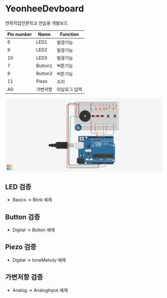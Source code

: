# YeonheeDevboard
연희직업전문학교 연습용 개발보드

|Pin number|Name|Function|
|------|---|---|
|6|LED1|발광기능|
|9|LED2|발광기능|
|10|LED3|발광기능| 
|7|Button1|버튼기능|
|8|Button2|버튼기능|
|11|Piezo|소리|
|A0|가변저항|아날로그 입력|

![img](/YoneheeDev.png)

## LED 검증 
* Basics -> Blink 예제

## Button 검증 
* Digital -> Button 예제

## Piezo 검증 
* Digital -> toneMelody 예제

## 가변저항 검증 
* Analog -> AnalogInput 예제
